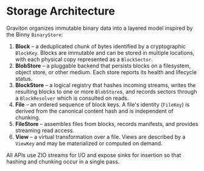 # Storage Architecture

Graviton organizes immutable binary data into a layered model inspired by the
Binny `BinaryStore`:

1. **Block** – a deduplicated chunk of bytes identified by a cryptographic
   `BlockKey`. Blocks are immutable and can be stored in multiple locations,
   with each physical copy represented as a `BlockSector`.
2. **BlobStore** – a pluggable backend that persists blocks on a filesystem,
   object store, or other medium. Each store reports its health and lifecycle
   status.
3. **BlockStore** – a logical registry that hashes incoming streams, writes the
   resulting blocks to one or more `BlobStore`s, and records sectors through a
   `BlockResolver` which is consulted on reads.
4. **File** – an ordered sequence of block keys. A file's identity (`FileKey`)
   is derived from the canonical content hash and is independent of chunking.
5. **FileStore** – assembles files from blocks, records manifests, and provides
   streaming read access.
6. **View** – a virtual transformation over a file. Views are described by a
   `ViewKey` and may be materialized or computed on demand.

All APIs use ZIO streams for I/O and expose sinks for insertion so that hashing
and chunking occur in a single pass.
